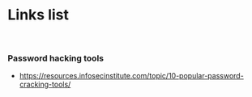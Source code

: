 # Links list

<br>

### Password hacking tools


- <a href="https://resources.infosecinstitute.com/topic/10-popular-password-cracking-tools/"> https://resources.infosecinstitute.com/topic/10-popular-password-cracking-tools/ </a>